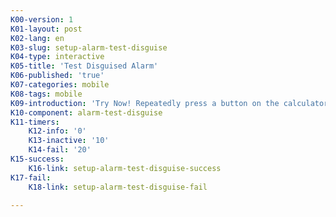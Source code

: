 ```yaml
---
K00-version: 1
K01-layout: post
K02-lang: en
K03-slug: setup-alarm-test-disguise
K04-type: interactive
K05-title: 'Test Disguised Alarm'
K06-published: 'true'
K07-categories: mobile
K08-tags: mobile
K09-introduction: 'Try Now! Repeatedly press a button on the calculator fast until you feel a vibration.'
K10-component: alarm-test-disguise
K11-timers:
    K12-info: '0'
    K13-inactive: '10'
    K14-fail: '20'
K15-success:
    K16-link: setup-alarm-test-disguise-success
K17-fail:
    K18-link: setup-alarm-test-disguise-fail

---
```


